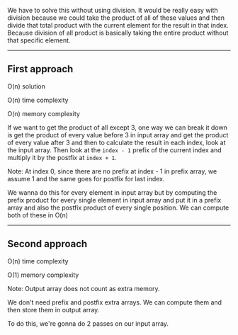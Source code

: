 We have to solve this without using division. It would be really easy with division because we could take the product of all of these
values and then divide that total product with the current element for the result in that index. Because division 
of all product is basically taking the entire product without that specific element.

---

## First approach

O(n) solution

O(n) time complexity

O(n) memory complexity

If we want to get the product of all except 3, one way we can break it down is get the product of every value before 3 in input array and
get the product of every value after 3 and then to calculate the result in each index, look at the input array. Then look at the
`index - 1` prefix of the current index and multiply it by the postfix at `index + 1`.

Note: At index 0, since there are no prefix at index - 1 in prefix array, we assume 1 and the same goes for postfix for last index.

We wanna do this for every element in input array but by computing the prefix product for every single element in input array and put it
in a prefix array and also the postfix product of every single position. We can compute both of these in O(n)

---

## Second approach

O(n) time complexity

O(1) memory complexity

Note: Output array does not count as extra memory.

We don't need prefix and postfix extra arrays. We can compute them and then store them in output array.

To do this, we're gonna do 2 passes on our input array.